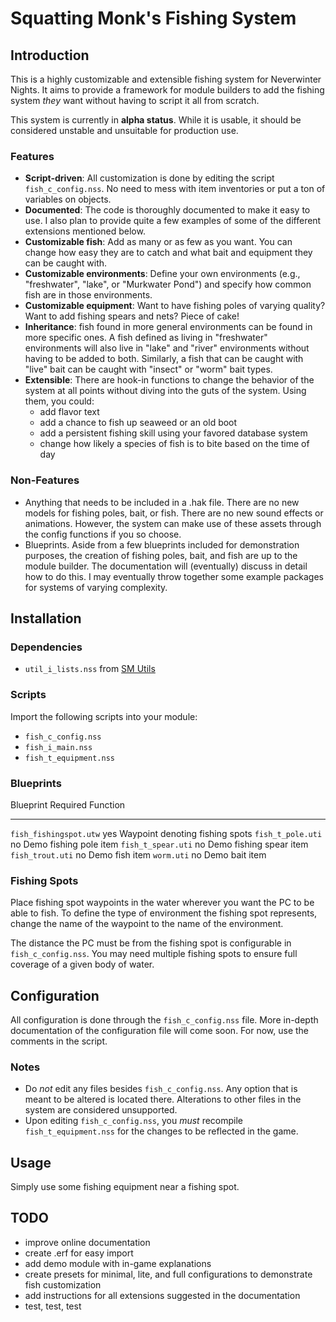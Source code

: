 # Squatting Monk's Fishing System

## Introduction
This is a highly customizable and extensible fishing system for Neverwinter Nights. It aims to provide a framework for module builders to add the fishing system *they* want without having to script it all from scratch.

This system is currently in **alpha status**. While it is usable, it should be considered unstable and unsuitable for production use.

### Features
- **Script-driven**: All customization is done by editing the script `fish_c_config.nss`. No need to mess with item inventories or put a ton of variables on objects.
- **Documented**: The code is thoroughly documented to make it easy to use. I also plan to provide quite a few examples of some of the different extensions mentioned below.
- **Customizable fish**: Add as many or as few as you want. You can change how easy they are to catch and what bait and equipment they can be caught with.
- **Customizable environments**: Define your own environments (e.g., "freshwater", "lake", or "Murkwater Pond") and specify how common fish are in those environments.
- **Customizable equipment**: Want to have fishing poles of varying quality? Want to add fishing spears and nets? Piece of cake!
- **Inheritance**: fish found in more general environments can be found in more specific ones. A fish defined as living in "freshwater" environments will also live in "lake" and "river" environments without having to be added to both. Similarly, a fish that can be caught with "live" bait can be caught with "insect" or "worm" bait types.
- **Extensible**: There are hook-in functions to change the behavior of the system at all points without diving into the guts of the system. Using them, you could:
    - add flavor text
    - add a chance to fish up seaweed or an old boot
    - add a persistent fishing skill using your favored database system
    - change how likely a species of fish is to bite based on the time of day

### Non-Features
- Anything that needs to be included in a .hak file. There are no new models for fishing poles, bait, or fish. There are no new sound effects or animations. However, the system can make use of these assets through the config functions if you so choose.
- Blueprints. Aside from a few blueprints included for demonstration purposes, the creation of fishing poles, bait, and fish are up to the module builder. The documentation will (eventually) discuss in detail how to do this. I may eventually throw together some example packages for systems of varying complexity.

## Installation
### Dependencies
- `util_i_lists.nss` from [SM Utils](https://github.com/squattingmonk/sm-utils)

### Scripts
Import the following scripts into your module:
- `fish_c_config.nss`
- `fish_i_main.nss`
- `fish_t_equipment.nss`

### Blueprints
Blueprint               Required    Function
---------               --------    --------
`fish_fishingspot.utw`  yes         Waypoint denoting fishing spots
`fish_t_pole.uti`       no          Demo fishing pole item
`fish_t_spear.uti`      no          Demo fishing spear item
`fish_trout.uti`        no          Demo fish item
`worm.uti`              no          Demo bait item

### Fishing Spots
Place fishing spot waypoints in the water wherever you want the PC to be able to fish. To define the type of environment the fishing spot represents, change the name of the waypoint to the name of the environment.

The distance the PC must be from the fishing spot is configurable in `fish_c_config.nss`. You may need multiple fishing spots to ensure full coverage of a given body of water.

## Configuration
All configuration is done through the `fish_c_config.nss` file. More in-depth documentation of the configuration file will come soon. For now, use the comments in the script.

### Notes
- Do *not* edit any files besides `fish_c_config.nss`. Any option that is meant to be altered is located there. Alterations to other files in the system are considered unsupported.
- Upon editing `fish_c_config.nss`, you *must* recompile `fish_t_equipment.nss` for the changes to be reflected in the game.

## Usage
Simply use some fishing equipment near a fishing spot.

## TODO
- improve online documentation
- create .erf for easy import
- add demo module with in-game explanations
- create presets for minimal, lite, and full configurations to demonstrate fish customization
- add instructions for all extensions suggested in the documentation
- test, test, test
